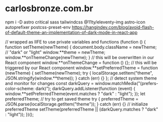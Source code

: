 # carlosbronze.com.br

npm i -D astro critical sass tailwindcss @11ty/eleventy-img astro-icon autoprefixer postcss-preset-env
https://hangindev.com/blog/avoid-flash-of-default-theme-an-implementation-of-dark-mode-in-react-app

// wrapped as IIFE to use private variables and functions
(function () {
function setTheme(newTheme) {
document.body.className = newTheme; // "dark" or "light"
window.**theme = newTheme;
window.**onThemeChange(newTheme);
}
// this will be overwritten in our React component
window.**onThemeChange = function () {};
// this will be triggered by our React component
window.**setPreferredTheme = function (newTheme) {
setTheme(newTheme);
try {
localStorage.setItem("theme", JSON.stringify(window.**theme));
} catch (err) {}
};
// detect system theme and monitor for changes
const darkQuery = window.matchMedia("(prefers-color-scheme: dark)");
darkQuery.addListener(function (event) {
window.**setPreferredTheme(event.matches ? "dark" : "light");
});
let preferredTheme;
// try to get saved theme
try {
preferredTheme = JSON.parse(localStorage.getItem("theme"));
} catch (err) {}
// initialize preferredTheme
setTheme(preferredTheme || (darkQuery.matches ? "dark" : "light"));
})();
